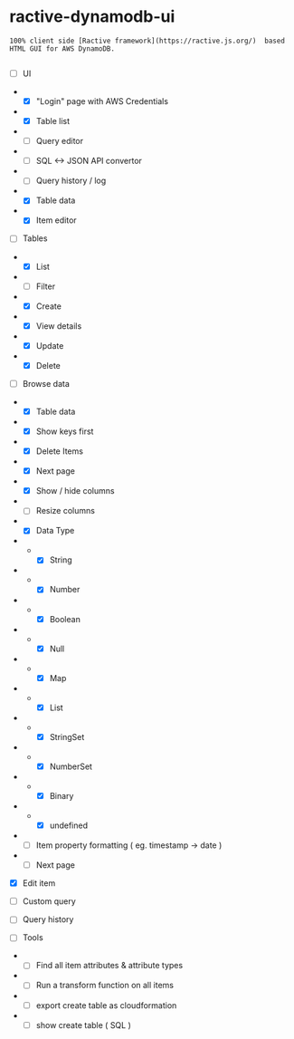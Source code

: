 # ractive-dynamodb-ui

```
100% client side [Ractive framework](https://ractive.js.org/)  based HTML GUI for AWS DynamoDB.


```

- [ ] UI
-  - [x] "Login" page with AWS Credentials
-  - [x] Table list
-  - [ ] Query editor
-  - [ ] SQL <-> JSON API convertor
-  - [ ] Query history / log
-  - [x] Table data
-  - [x] Item editor

- [ ] Tables
-  - [x] List
-  - [ ] Filter
-  - [x] Create
-  - [x] View details
-  - [x] Update
-  - [x] Delete

- [ ] Browse data
-  - [x] Table data
-  - [x] Show keys first
-  - [x] Delete Items
-  - [x] Next page
-  - [x] Show / hide columns
-  - [ ] Resize columns
-  - [x] Data Type
-  -  - [x] String
-  -  - [x] Number
-  -  - [x] Boolean
-  -  - [x] Null
-  -  - [x] Map
-  -  - [x] List
-  -  - [x] StringSet
-  -  - [x] NumberSet
-  -  - [x] Binary
-  -  - [x] undefined
-  - [ ] Item property formatting ( eg. timestamp -> date )
-  - [ ] Next page
- [x] Edit item
- [ ] Custom query
- [ ] Query history

- [ ] Tools
-  - [ ] Find all item attributes & attribute types
-  - [ ] Run a transform function on all items
-  - [ ] export create table as cloudformation
-  - [ ] show create table ( SQL )
